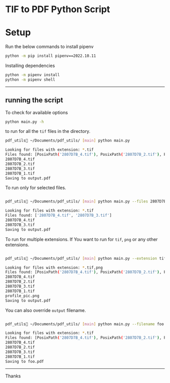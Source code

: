 # TIF to PDF Python Script

# Setup

Run the below commands to install pipenv

```bash
python -m pip install pipenv==2022.10.11
```

Installing dependencies

```bash
python -m pipenv install
python -m pipenv shell
```

---

## running the script

To check for available options 

```bash
python main.py -h
```

to run for all the `tif` files in the directory.


```bash
pdf_utils ~/Documents/pdf_utils/ [main] python main.py

Looking for files with extension: *.tif
Files found: [PosixPath('2807D7B_4.tif'), PosixPath('2807D7B_2.tif'), PosixPath('2807D7B_3.tif'), PosixPath('2807D7B_1.tif')]
2807D7B_4.tif
2807D7B_2.tif
2807D7B_3.tif
2807D7B_1.tif
Saving to output.pdf
```

To run only for selected files.

```bash

pdf_utils ~/Documents/pdf_utils/ [main] python main.py --files 2807D7B_4.tif,2807D7B_3.tif  

Looking for files with extension: *.tif
Files found: ['2807D7B_4.tif', '2807D7B_3.tif']
2807D7B_4.tif
2807D7B_3.tif
Saving to output.pdf

```

To run for multiple extensions. If You want to run for `tif`, `png` or any other extensions.

```bash

pdf_utils ~/Documents/pdf_utils/ [main] python main.py --extension tif,png

Looking for files with extension: *.tif,png
Files found: [PosixPath('2807D7B_4.tif'), PosixPath('2807D7B_2.tif'), PosixPath('2807D7B_3.tif'), PosixPath('2807D7B_1.tif'), PosixPath('profile_pic.png')]
2807D7B_4.tif
2807D7B_2.tif
2807D7B_3.tif
2807D7B_1.tif
profile_pic.png
Saving to output.pdf
```

You can also override `output` filename.

```bash

pdf_utils ~/Documents/pdf_utils/ [main] python main.py --filename foo.pdf

Looking for files with extension: *.tif
Files found: [PosixPath('2807D7B_4.tif'), PosixPath('2807D7B_2.tif'), PosixPath('2807D7B_3.tif'), PosixPath('2807D7B_1.tif')]
2807D7B_4.tif
2807D7B_2.tif
2807D7B_3.tif
2807D7B_1.tif
Saving to foo.pdf

```

---

Thanks